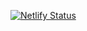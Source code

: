 [![Netlify Status](https://api.netlify.com/api/v1/badges/90cb469e-8100-458f-b9fa-137d93f76e07/deploy-status)](https://app.netlify.com/sites/corydhmiller/deploys)